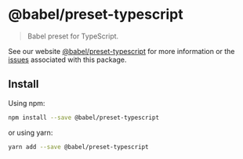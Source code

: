 # @babel/preset-typescript

> Babel preset for TypeScript.

See our website [@babel/preset-typescript](https://new.babeljs.io/docs/en/next/babel-preset-typescript.html) for more information or the [issues](https://github.com/babel/babel/issues?utf8=%E2%9C%93&q=is%3Aissue+label%3A%22area%3A%20typescript%22) associated with this package.

## Install

Using npm:

```sh
npm install --save @babel/preset-typescript
```

or using yarn:

```sh
yarn add --save @babel/preset-typescript
```
